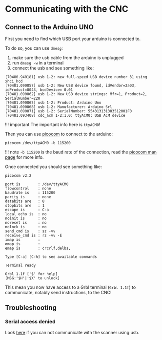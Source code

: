 Communicating with the CNC
==========================

## Connect to the Arduino UNO

First you need to find which USB port your arduino is connected to.

To do so, you can use ``dmesg``:

1. make sure the usb cable from the arduino is unplugged
2. run ``dmesg -w`` in a terminal
3. connect the usb and see something like:

```shell
[70480.940181] usb 1-2: new full-speed USB device number 31 using xhci_hcd
[70481.090857] usb 1-2: New USB device found, idVendor=2a03, idProduct=0043, bcdDevice= 0.01
[70481.090862] usb 1-2: New USB device strings: Mfr=1, Product=2, SerialNumber=220
[70481.090865] usb 1-2: Product: Arduino Uno
[70481.090868] usb 1-2: Manufacturer: Arduino Srl            
[70481.090871] usb 1-2: SerialNumber: 554313131383512001F0
[70481.093408] cdc_acm 1-2:1.0: ttyACM0: USB ACM device
```

!!! important
    The important info here is ``ttyACM0``!

Then you can use [picocom](https://github.com/npat-efault/picocom) to connect to the arduino:

```shell
picocom /dev/ttyACM0 -b 115200
```

!!! note
    `-b 115200` is the baud rate of the connection, read the [picocom man page](https://linux.die.net/man/8/picocom) for more info.

Once connected you should see something like:

```shell
picocom v2.2

port is        : /dev/ttyACM0
flowcontrol    : none
baudrate is    : 115200
parity is      : none
databits are   : 8
stopbits are   : 1
escape is      : C-a
local echo is  : no
noinit is      : no
noreset is     : no
nolock is      : no
send_cmd is    : sz -vv
receive_cmd is : rz -vv -E
imap is        : 
omap is        : 
emap is        : crcrlf,delbs,

Type [C-a] [C-h] to see available commands

Terminal ready

Grbl 1.1f ['$' for help]
[MSG:'$H'|'$X' to unlock]
```

This mean you now have access to a Grbl terminal (`Grbl 1.1f`) to communicate, notably send instructions, to the CNC!

## Troubleshooting

### Serial access denied

Look [here](troubleshooting.md#serial-access-denied) if you can not communicate with the scanner using usb.
